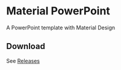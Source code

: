 # Material PowerPoint
A PowerPoint template with Material Design
## Download
See [Releases](https://github.com/sunyiming/Material-PowerPoint/releases)
